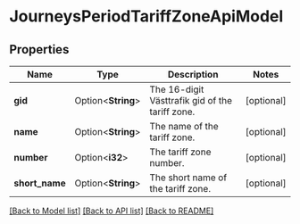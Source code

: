 # JourneysPeriodTariffZoneApiModel

## Properties

Name | Type | Description | Notes
------------ | ------------- | ------------- | -------------
**gid** | Option<**String**> | The 16-digit Västtrafik gid of the tariff zone. | [optional]
**name** | Option<**String**> | The name of the tariff zone. | [optional]
**number** | Option<**i32**> | The tariff zone number. | [optional]
**short_name** | Option<**String**> | The short name of the tariff zone. | [optional]

[[Back to Model list]](../README.md#documentation-for-models) [[Back to API list]](../README.md#documentation-for-api-endpoints) [[Back to README]](../README.md)


